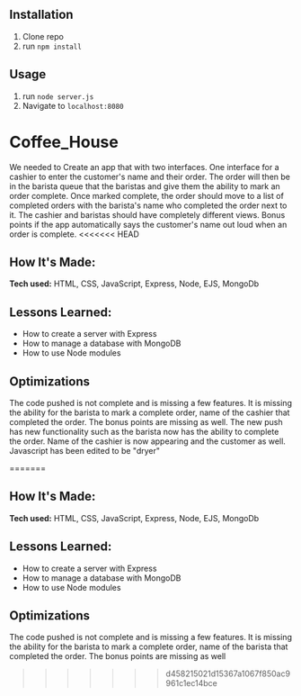 
## Installation

1. Clone repo
2. run `npm install`

## Usage

1. run `node server.js`
2. Navigate to `localhost:8080`

# Coffee_House
We needed to Create an app that with two interfaces. One interface for a  cashier to enter the customer's name and their order. The order will then be in the barista queue that the baristas and give them the ability to mark an order complete. Once marked complete, the order should move to a list of completed orders with the barista's name who completed the order next to it. The cashier and baristas should have completely different views. Bonus points if the app automatically says the customer's name out loud when an order is complete.
<<<<<<< HEAD

## How It's Made:

**Tech used:** HTML, CSS, JavaScript, Express, Node, EJS, MongoDb


## Lessons Learned:

- How to create a server with Express
- How to manage a database with MongoDB
- How to use Node modules

## Optimizations

The code pushed is not complete and is missing a few features. It is missing the ability for the barista to mark a complete order, name of the cashier that completed the order. The bonus points are missing as well. The new push has new functionality such as the barista now has the ability to complete the order. Name of the cashier is now appearing and the customer as well. Javascript has been edited to be "dryer"

=======

## How It's Made:

**Tech used:** HTML, CSS, JavaScript, Express, Node, EJS, MongoDb


## Lessons Learned:

- How to create a server with Express
- How to manage a database with MongoDB
- How to use Node modules

## Optimizations

The code pushed is not complete and is missing a few features. It is missing the ability for the barista to mark a complete order, name of the barista that completed the order. The bonus points are missing as well
>>>>>>> d458215021d15367a1067f850ac9961c1ec14bce
